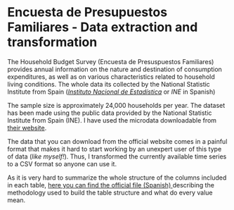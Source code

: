 # Encuesta de Presupuestos Familiares - Data extraction and transformation

The Household Budget Survey (Encuesta de Presuspuestos Familiares) provides annual information on the nature and destination of consumption expenditures, as well as on various characteristics related to household living conditions. The whole data its collected by the National Statistic Institute from Spain (*[Instituto Nacional de Estadística](www.ine.es)* or *INE* in Spanish)

The sample size is approximately 24,000 households per year. The dataset has been made using the public data provided by the National Statistic Institute from Spain (INE). I have used the microdata downloadable from[ their website](https://www.ine.es/dyngs/INEbase/es/operacion.htm?c=Estadistica_C&cid=1254736176806&menu=resultados&secc=1254736195147&idp=1254735976608#!tabs-1254736195147).

The data that you can download from the official website comes in a painful format that makes it hard to start working by an unexpert user of this type of data (*like myself!*). Thus, I transformed the currently available time series to a CSV format so anyone can use it.

As it is very hard to summarize the whole structure of the columns included in each table, [here you can find the official file (Spanish) ](https://www.ine.es/metodologia/t25/t2530p45816.pdf)describing the methodology used to build the table structure and what do every value mean. 